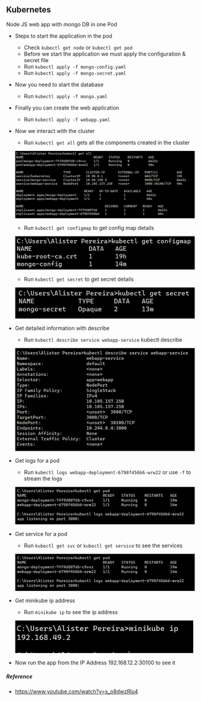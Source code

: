 ## Kubernetes

Node JS web app with mongo DB in one Pod

- Steps to start the application in the pod
    - Check ``kubectl get node`` or ``kubectl get pod``
    - Before we start the application we must apply the configuration & secret file
    - Run ``kubectl apply -f mongo-config.yaml``
    - Run ``kubectl apply -f mongo-secret.yaml``
- Now you need to start the database
    - Run ``kubectl apply -f mongo.yaml``
- Finally you can create the web application
    - Run ``kubectl apply -f webapp.yaml``

- Now we interact with the cluster
    - Run ``kubectl get all`` gets all the components created in the cluster

    ![kubectl get all](image.png)

    - Run ``kubectl get configmap`` to get config map details

    ![alt text](image-1.png)

    - Run ``kubectl get secret`` to get secret details
    
    ![alt text](image-2.png)

- Get detailed information with describe
    - Run ``kubectl describe service webapp-service`` kubectl describe <resourceType> <resourceName>

    ![alt text](image-3.png)

- Get logs for a pod 
    - Run ``kubectl logs webapp-deployment-6798f456b6-wrw22`` or use ``-f`` to stream the logs

    ![alt text](image-4.png)

- Get service for a pod 
    - Run ``kubectl get svc`` or ``kubectl get service`` to see the services

    ![alt text](image-4.png)

- Get minikube ip address 
    - Run ``minikube ip`` to see the ip address

    ![alt text](image-5.png)

- Now run the app from the IP Address 192.168.12.2:30100 to see it

##### Reference
- https://www.youtube.com/watch?v=s_o8dwzRlu4